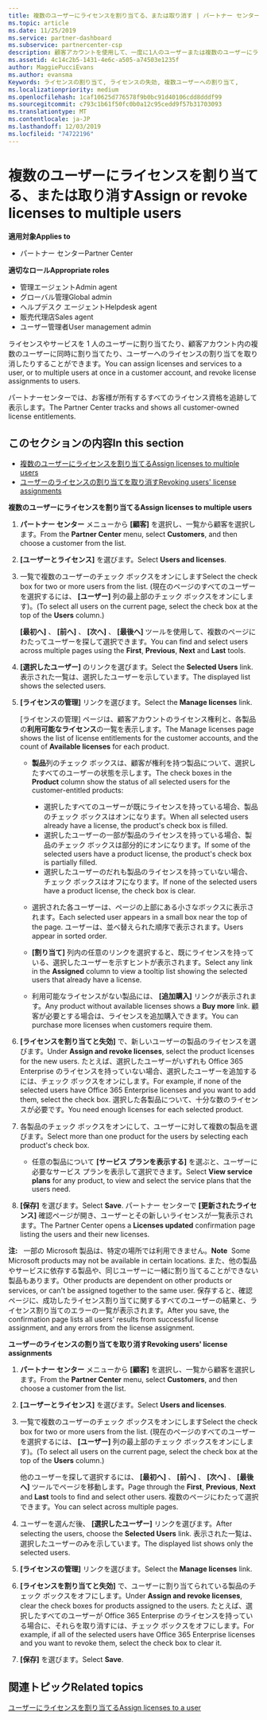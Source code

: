 ```yaml
---
title: 複数のユーザーにライセンスを割り当てる、または取り消す | パートナー センター
ms.topic: article
ms.date: 11/25/2019
ms.service: partner-dashboard
ms.subservice: partnercenter-csp
description: 顧客アカウントを使用して、一度に1人のユーザーまたは複数のユーザーにライセンスとサービスを割り当てたり、取り消したりする方法について説明します。
ms.assetid: 4c14c2b5-1431-4e6c-a505-a74503e1235f
author: MaggiePucciEvans
ms.author: evansma
Keywords: ライセンスの割り当て, ライセンスの失効, 複数ユーザーへの割り当て,
ms.localizationpriority: medium
ms.openlocfilehash: 1caf10625d776578f9b0bc91d40106cdd8dddf99
ms.sourcegitcommit: c793c1b61f50fc0b0a12c95cedd9f57b31703093
ms.translationtype: MT
ms.contentlocale: ja-JP
ms.lasthandoff: 12/03/2019
ms.locfileid: "74722196"
---
```

# <a name="assign-or-revoke-licenses-to-multiple-users"></a><span data-ttu-id="85735-104">複数のユーザーにライセンスを割り当てる、または取り消す</span><span class="sxs-lookup"><span data-stu-id="85735-104">Assign or revoke licenses to multiple users</span></span>

<span data-ttu-id="85735-105">**適用対象**</span><span class="sxs-lookup"><span data-stu-id="85735-105">**Applies to**</span></span>

- <span data-ttu-id="85735-106">パートナー センター</span><span class="sxs-lookup"><span data-stu-id="85735-106">Partner Center</span></span>

<span data-ttu-id="85735-107">**適切なロール**</span><span class="sxs-lookup"><span data-stu-id="85735-107">**Appropriate roles**</span></span>

- <span data-ttu-id="85735-108">管理エージェント</span><span class="sxs-lookup"><span data-stu-id="85735-108">Admin agent</span></span>
- <span data-ttu-id="85735-109">グローバル管理</span><span class="sxs-lookup"><span data-stu-id="85735-109">Global admin</span></span>
- <span data-ttu-id="85735-110">ヘルプデスク エージェント</span><span class="sxs-lookup"><span data-stu-id="85735-110">Helpdesk agent</span></span>
- <span data-ttu-id="85735-111">販売代理店</span><span class="sxs-lookup"><span data-stu-id="85735-111">Sales agent</span></span>
- <span data-ttu-id="85735-112">ユーザー管理者</span><span class="sxs-lookup"><span data-stu-id="85735-112">User management admin</span></span>

<span data-ttu-id="85735-113">ライセンスやサービスを 1 人のユーザーに割り当てたり、顧客アカウント内の複数のユーザーに同時に割り当てたり、ユーザーへのライセンスの割り当てを取り消したりすることができます。</span><span class="sxs-lookup"><span data-stu-id="85735-113">You can assign licenses and services to a user, or to multiple users at once in a customer account, and revoke license assignments to users.</span></span>

<span data-ttu-id="85735-114">パートナーセンターでは、お客様が所有するすべてのライセンス資格を追跡して表示します。</span><span class="sxs-lookup"><span data-stu-id="85735-114">The Partner Center tracks and shows all customer-owned license entitlements.</span></span>

## <a name="in-this-section"></a><span data-ttu-id="85735-115">このセクションの内容</span><span class="sxs-lookup"><span data-stu-id="85735-115">In this section</span></span>


- [<span data-ttu-id="85735-116">複数のユーザーにライセンスを割り当てる</span><span class="sxs-lookup"><span data-stu-id="85735-116">Assign licenses to multiple users</span></span>](#assign-licenses-to-groups)
- [<span data-ttu-id="85735-117">ユーザーのライセンスの割り当てを取り消す</span><span class="sxs-lookup"><span data-stu-id="85735-117">Revoking users' license assignments</span></span>](#revoking-licenses)

<a href="" id="assign-licenses-to-groups"></a>
<span data-ttu-id="85735-118">**複数のユーザーにライセンスを割り当てる**</span><span class="sxs-lookup"><span data-stu-id="85735-118">**Assign licenses to multiple users**</span></span>

1. <span data-ttu-id="85735-119">**パートナー センター** メニューから **[顧客]** を選択し、一覧から顧客を選択します。</span><span class="sxs-lookup"><span data-stu-id="85735-119">From the **Partner Center** menu, select **Customers**, and then choose a customer from the list.</span></span>

2. <span data-ttu-id="85735-120">**[ユーザーとライセンス]** を選びます。</span><span class="sxs-lookup"><span data-stu-id="85735-120">Select **Users and licenses**.</span></span>

3. <span data-ttu-id="85735-121">一覧で複数のユーザーのチェック ボックスをオンにします</span><span class="sxs-lookup"><span data-stu-id="85735-121">Select the check box for two or more users from the list.</span></span> <span data-ttu-id="85735-122">(現在のページのすべてのユーザーを選択するには、 **[ユーザー]** 列の最上部のチェック ボックスをオンにします)。</span><span class="sxs-lookup"><span data-stu-id="85735-122">(To select all users on the current page, select the check box at the top of the **Users** column.)</span></span>

    <span data-ttu-id="85735-123">**[最初へ]** 、 **[前へ]** 、 **[次へ]** 、 **[最後へ]** ツールを使用して、複数のページにわたってユーザーを探して選択できます。</span><span class="sxs-lookup"><span data-stu-id="85735-123">You can find and select users across multiple pages using the **First**, **Previous**, **Next** and **Last** tools.</span></span>

4. <span data-ttu-id="85735-124">**[選択したユーザー]** のリンクを選びます。</span><span class="sxs-lookup"><span data-stu-id="85735-124">Select the **Selected Users** link.</span></span> <span data-ttu-id="85735-125">表示された一覧は、選択したユーザーを示しています。</span><span class="sxs-lookup"><span data-stu-id="85735-125">The displayed list shows the selected users.</span></span>

5. <span data-ttu-id="85735-126">**[ライセンスの管理]** リンクを選びます。</span><span class="sxs-lookup"><span data-stu-id="85735-126">Select the **Manage licenses** link.</span></span>

    <span data-ttu-id="85735-127">[ライセンスの管理] ページは、顧客アカウントのライセンス権利と、各製品の**利用可能なライセンス**の一覧を表示します。</span><span class="sxs-lookup"><span data-stu-id="85735-127">The Manage licenses page shows the list of license entitlements for the customer accounts, and the count of **Available licenses** for each product.</span></span>

    -   <span data-ttu-id="85735-128">**製品**列のチェック ボックスは、顧客が権利を持つ製品について、選択したすべてのユーザーの状態を示します。</span><span class="sxs-lookup"><span data-stu-id="85735-128">The check boxes in the **Product** column show the status of all selected users for the customer-entitled products:</span></span>

        -   <span data-ttu-id="85735-129">選択したすべてのユーザーが既にライセンスを持っている場合、製品のチェック ボックスはオンになります。</span><span class="sxs-lookup"><span data-stu-id="85735-129">When all selected users already have a license, the product's check box is filled.</span></span>
        -   <span data-ttu-id="85735-130">選択したユーザーの一部が製品のライセンスを持っている場合、製品のチェック ボックスは部分的にオンになります。</span><span class="sxs-lookup"><span data-stu-id="85735-130">If some of the selected users have a product license, the product's check box is partially filled.</span></span>
        -   <span data-ttu-id="85735-131">選択したユーザーのだれも製品のライセンスを持っていない場合、チェック ボックスはオフになります。</span><span class="sxs-lookup"><span data-stu-id="85735-131">If none of the selected users have a product license, the check box is clear.</span></span>
    -   <span data-ttu-id="85735-132">選択された各ユーザーは、ページの上部にある小さなボックスに表示されます。</span><span class="sxs-lookup"><span data-stu-id="85735-132">Each selected user appears in a small box near the top of the page.</span></span> <span data-ttu-id="85735-133">ユーザーは、並べ替えられた順序で表示されます。</span><span class="sxs-lookup"><span data-stu-id="85735-133">Users appear in sorted order.</span></span>

    -   <span data-ttu-id="85735-134">**[割り当て]** 列内の任意のリンクを選択すると、既にライセンスを持っている、選択したユーザーを示すヒントが表示されます。</span><span class="sxs-lookup"><span data-stu-id="85735-134">Select any link in the **Assigned** column to view a tooltip list showing the selected users that already have a license.</span></span>

    -   <span data-ttu-id="85735-135">利用可能なライセンスがない製品には、 **[追加購入]** リンクが表示されます。</span><span class="sxs-lookup"><span data-stu-id="85735-135">Any product without available licenses shows a **Buy more** link.</span></span> <span data-ttu-id="85735-136">顧客が必要とする場合は、ライセンスを追加購入できます。</span><span class="sxs-lookup"><span data-stu-id="85735-136">You can purchase more licenses when customers require them.</span></span>

6.  <span data-ttu-id="85735-137">**[ライセンスを割り当てと失効]** で、新しいユーザーの製品のライセンスを選びます。</span><span class="sxs-lookup"><span data-stu-id="85735-137">Under **Assign and revoke licenses**, select the product licenses for the new users.</span></span> <span data-ttu-id="85735-138">たとえば、選択したユーザーがいずれも Office 365 Enterprise のライセンスを持っていない場合、選択したユーザーを追加するには、チェック ボックスをオンにします。</span><span class="sxs-lookup"><span data-stu-id="85735-138">For example, if none of the selected users have Office 365 Enterprise licenses and you want to add them, select the check box.</span></span> <span data-ttu-id="85735-139">選択した各製品について、十分な数のライセンスが必要です。</span><span class="sxs-lookup"><span data-stu-id="85735-139">You need enough licenses for each selected product.</span></span>

7. <span data-ttu-id="85735-140">各製品のチェック ボックスをオンにして、ユーザーに対して複数の製品を選びます。</span><span class="sxs-lookup"><span data-stu-id="85735-140">Select more than one product for the users by selecting each product's check box.</span></span>
    -   <span data-ttu-id="85735-141">任意の製品について **[サービス プランを表示する]** を選ぶと、ユーザーに必要なサービス プランを表示して選択できます。</span><span class="sxs-lookup"><span data-stu-id="85735-141">Select **View service plans** for any product, to view and select the service plans that the users need.</span></span>

8. <span data-ttu-id="85735-142">**[保存]** を選びます。</span><span class="sxs-lookup"><span data-stu-id="85735-142">Select **Save**.</span></span> <span data-ttu-id="85735-143">パートナー センターで **[更新されたライセンス]** 確認ページが開き、ユーザーとその新しいライセンスが一覧表示されます。</span><span class="sxs-lookup"><span data-stu-id="85735-143">The Partner Center opens a **Licenses updated** confirmation page listing the users and their new licenses.</span></span>

<span data-ttu-id="85735-144">**注:**   一部の Microsoft 製品は、特定の場所では利用できません。</span><span class="sxs-lookup"><span data-stu-id="85735-144">**Note**  Some Microsoft products may not be available in certain locations.</span></span> <span data-ttu-id="85735-145">また、他の製品やサービスに依存する製品や、同じユーザーに一緒に割り当てることができない製品もあります。</span><span class="sxs-lookup"><span data-stu-id="85735-145">Other products are dependent on other products or services, or can't be assigned together to the same user.</span></span> <span data-ttu-id="85735-146">保存すると、確認ページに、成功したライセンス割り当てに関するすべてのユーザーの結果と、ライセンス割り当てのエラーの一覧が表示されます。</span><span class="sxs-lookup"><span data-stu-id="85735-146">After you save, the confirmation page lists all users' results from successful license assignment, and any errors from the license assignment.</span></span>


<a href="" id="revoking-licenses"></a>
<span data-ttu-id="85735-147">**ユーザーのライセンスの割り当てを取り消す**</span><span class="sxs-lookup"><span data-stu-id="85735-147">**Revoking users' license assignments**</span></span>

1. <span data-ttu-id="85735-148">**パートナー センター** メニューから **[顧客]** を選択し、一覧から顧客を選択します。</span><span class="sxs-lookup"><span data-stu-id="85735-148">From the **Partner Center** menu, select **Customers**, and then choose a customer from the list.</span></span>

2. <span data-ttu-id="85735-149">**[ユーザーとライセンス]** を選びます。</span><span class="sxs-lookup"><span data-stu-id="85735-149">Select **Users and licenses**.</span></span>

3. <span data-ttu-id="85735-150">一覧で複数のユーザーのチェック ボックスをオンにします</span><span class="sxs-lookup"><span data-stu-id="85735-150">Select the check box for two or more users from the list.</span></span> <span data-ttu-id="85735-151">(現在のページのすべてのユーザーを選択するには、 **[ユーザー]** 列の最上部のチェック ボックスをオンにします)。</span><span class="sxs-lookup"><span data-stu-id="85735-151">(To select all users on the current page, select the check box at the top of the **Users** column.)</span></span>

    <span data-ttu-id="85735-152">他のユーザーを探して選択するには、 **[最初へ]** 、 **[前へ]** 、 **[次へ]** 、 **[最後へ]** ツールでページを移動します。</span><span class="sxs-lookup"><span data-stu-id="85735-152">Page through the **First**, **Previous**, **Next** and **Last** tools to find and select other users.</span></span> <span data-ttu-id="85735-153">複数のページにわたって選択できます。</span><span class="sxs-lookup"><span data-stu-id="85735-153">You can select across multiple pages.</span></span>

4. <span data-ttu-id="85735-154">ユーザーを選んだ後、 **[選択したユーザー]** リンクを選びます。</span><span class="sxs-lookup"><span data-stu-id="85735-154">After selecting the users, choose the **Selected Users** link.</span></span> <span data-ttu-id="85735-155">表示された一覧は、選択したユーザーのみを示しています。</span><span class="sxs-lookup"><span data-stu-id="85735-155">The displayed list shows only the selected users.</span></span>

5. <span data-ttu-id="85735-156">**[ライセンスの管理]** リンクを選びます。</span><span class="sxs-lookup"><span data-stu-id="85735-156">Select the **Manage licenses** link.</span></span>

6. <span data-ttu-id="85735-157">**[ライセンスを割り当てと失効]** で、ユーザーに割り当てられている製品のチェック ボックスをオフにします。</span><span class="sxs-lookup"><span data-stu-id="85735-157">Under **Assign and revoke licenses**, clear the check boxes for products assigned to the users.</span></span> <span data-ttu-id="85735-158">たとえば、選択したすべてのユーザーが Office 365 Enterprise のライセンスを持っている場合に、それらを取り消すには、チェック ボックスをオフにします。</span><span class="sxs-lookup"><span data-stu-id="85735-158">For example, if all of the selected users have Office 365 Enterprise licenses and you want to revoke them, select the check box to clear it.</span></span>

7. <span data-ttu-id="85735-159">**[保存]** を選びます。</span><span class="sxs-lookup"><span data-stu-id="85735-159">Select **Save**.</span></span>

## <a name="related-topics"></a><span data-ttu-id="85735-160">関連トピック</span><span class="sxs-lookup"><span data-stu-id="85735-160">Related topics</span></span>

[<span data-ttu-id="85735-161">ユーザーにライセンスを割り当てる</span><span class="sxs-lookup"><span data-stu-id="85735-161">Assign licenses to a user</span></span>](assign-licenses-to-users.md)